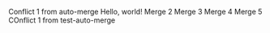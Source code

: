 Conflict 1 from auto-merge
Hello, world!
Merge 2
Merge 3
Merge 4
Merge 5
COnflict 1 from test-auto-merge
